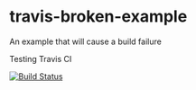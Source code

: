 # travis-broken-example

An example that will cause a build failure

Testing Travis CI

[![Build Status](https://travis-ci.com/junpeko5/travis-broken-example.svg?branch=master)](https://travis-ci.com/junpeko5/travis-broken-example)
